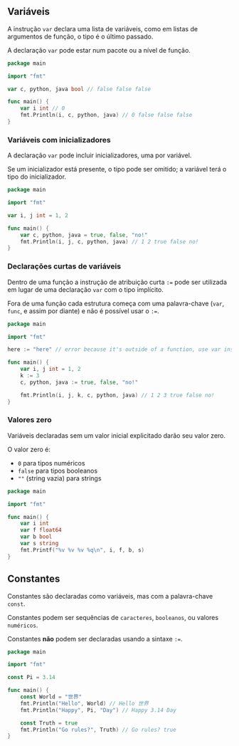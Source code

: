 ## Variáveis

A instrução `var` declara uma lista de variáveis, como em listas de argumentos de função, o tipo é o último passado.

A declaração `var` pode estar num pacote ou a nível de função.

```go
package main

import "fmt"

var c, python, java bool // false false false

func main() {
	var i int // 0
	fmt.Println(i, c, python, java) // 0 false false false
}
```

### Variáveis com inicializadores

A declaração `var` pode incluir inicializadores, uma por variável.

Se um inicializador está presente, o tipo pode ser omitido; a variável terá o tipo do inicializador.

```go
package main

import "fmt"

var i, j int = 1, 2

func main() {
	var c, python, java = true, false, "no!"
	fmt.Println(i, j, c, python, java) // 1 2 true false no!
}
```

### Declarações curtas de variáveis

Dentro de uma função a instrução de atribuição curta `:=` pode ser utilizada em lugar de uma declaração `var` com o tipo implícito.

Fora de uma função cada estrutura começa com uma palavra-chave (`var`, `func`, e assim por diante) e não é possível usar o `:=`.

```go
package main

import "fmt"

here := "here" // error because it's outside of a function, use var instead

func main() {
	var i, j int = 1, 2
	k := 3
	c, python, java := true, false, "no!"

	fmt.Println(i, j, k, c, python, java) // 1 2 3 true false no!
}
```

### Valores zero

Variáveis declaradas sem um valor inicial explicitado darão seu valor zero.

O valor zero é:

- `0` para tipos numéricos
- `false` para tipos booleanos
- `""` (string vazia) para strings

```go
package main

import "fmt"

func main() {
	var i int
	var f float64
	var b bool
	var s string
	fmt.Printf("%v %v %v %q\n", i, f, b, s)
}
```

## Constantes

Constantes são declaradas como variáveis, mas com a palavra-chave `const`.

Constantes podem ser sequências de `caracteres`, `booleanos`, ou valores `numéricos`.

Constantes **não** podem ser declaradas usando a sintaxe `:=`.

```go
package main

import "fmt"

const Pi = 3.14

func main() {
	const World = "世界"
	fmt.Println("Hello", World) // Hello 世界
	fmt.Println("Happy", Pi, "Day") // Happy 3.14 Day

	const Truth = true
	fmt.Println("Go rules?", Truth) // Go rules? true
}
```
